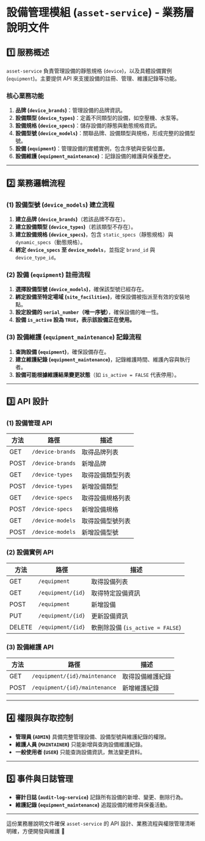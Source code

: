 # **設備管理模組 (`asset-service`) - 業務層說明文件**

## **1️⃣ 服務概述**
`asset-service` 負責管理設備的靜態規格 (`device`)，以及具體設備實例 (`equipment`)。主要提供 API 來支援設備的註冊、管理、維護記錄等功能。

### **核心業務功能**
1. **品牌 (`device_brands`)**：管理設備的品牌資訊。
2. **設備類型 (`device_types`)**：定義不同類型的設備，如空壓機、水泵等。
3. **設備規格 (`device_specs`)**：儲存設備的靜態與動態規格資訊。
4. **設備型號 (`device_models`)**：關聯品牌、設備類型與規格，形成完整的設備型號。
5. **設備 (`equipment`)**：管理設備的實體實例，包含序號與安裝位置。
6. **設備維護 (`equipment_maintenance`)**：記錄設備的維護與保養歷史。

---

## **2️⃣ 業務邏輯流程**

### **(1) 設備型號 (`device_models`) 建立流程**
1. **建立品牌 (`device_brands`)**（若該品牌不存在）。
2. **建立設備類型 (`device_types`)**（若該類型不存在）。
3. **建立設備規格 (`device_specs`)**，包含 `static_specs`（靜態規格）與 `dynamic_specs`（動態規格）。
4. **綁定 `device_specs` 至 `device_models`**，並指定 `brand_id` 與 `device_type_id`。

### **(2) 設備 (`equipment`) 註冊流程**
1. **選擇設備型號 (`device_models`)**，確保該型號已經存在。
2. **綁定設備至特定場域 (`site_facilities`)**，確保設備被指派至有效的安裝地點。
3. **設定設備的 `serial_number`（唯一序號）**，確保設備的唯一性。
4. **設備 `is_active` 設為 `TRUE`，表示該設備正在使用。**

### **(3) 設備維護 (`equipment_maintenance`) 記錄流程**
1. **查詢設備 (`equipment`)**，確保設備存在。
2. **建立維護紀錄 (`equipment_maintenance`)**，記錄維護時間、維護內容與執行者。
3. **設備可能根據維護結果變更狀態**（如 `is_active = FALSE` 代表停用）。

---

## **3️⃣ API 設計**

### **(1) 設備管理 API**
| 方法  | 路徑                         | 描述               |
|------|-----------------------------|------------------|
| GET  | `/device-brands`            | 取得品牌列表       |
| POST | `/device-brands`            | 新增品牌         |
| GET  | `/device-types`             | 取得設備類型列表   |
| POST | `/device-types`             | 新增設備類型      |
| GET  | `/device-specs`             | 取得設備規格列表   |
| POST | `/device-specs`             | 新增設備規格      |
| GET  | `/device-models`            | 取得設備型號列表   |
| POST | `/device-models`            | 新增設備型號      |

### **(2) 設備實例 API**
| 方法  | 路徑                         | 描述               |
|------|-----------------------------|------------------|
| GET  | `/equipment`                 | 取得設備列表       |
| GET  | `/equipment/{id}`            | 取得特定設備資訊   |
| POST | `/equipment`                 | 新增設備         |
| PUT  | `/equipment/{id}`            | 更新設備資訊      |
| DELETE | `/equipment/{id}`         | 軟刪除設備 (`is_active = FALSE`) |

### **(3) 設備維護 API**
| 方法  | 路徑                                  | 描述           |
|------|--------------------------------------|--------------|
| GET  | `/equipment/{id}/maintenance`       | 取得設備維護紀錄 |
| POST | `/equipment/{id}/maintenance`       | 新增維護紀錄   |

---

## **4️⃣ 權限與存取控制**

- **管理員 (`ADMIN`)** 具備完整管理設備、設備型號與維護紀錄的權限。
- **維護人員 (`MAINTAINER`)** 只能新增與查詢設備維護紀錄。
- **一般使用者 (`USER`)** 只能查詢設備資訊，無法變更資料。

---

## **5️⃣ 事件與日誌管理**

- **審計日誌 (`audit-log-service`)** 記錄所有設備的新增、變更、刪除行為。
- **維護記錄 (`equipment_maintenance`)** 追蹤設備的維修與保養活動。

---

這份業務層說明文件確保 `asset-service` 的 API 設計、業務流程與權限管理清晰明確，方便開發與維護 🚀

